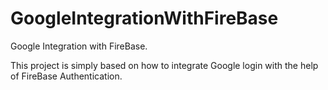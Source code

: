 # GoogleIntegrationWithFireBase
Google Integration with FireBase.

This project is simply based on how to integrate Google login with the help of FireBase Authentication.
